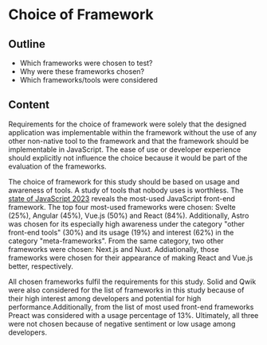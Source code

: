 # Choice of Framework

## Outline

- Which frameworks were chosen to test?
- Why were these frameworks chosen?
- Which frameworks/tools were considered

## Content

Requirements for the choice of framework were solely that the designed application was implementable within the framework without the use of any other non-native tool to the framework and that the framework should be implementable in JavaScript. The ease of use or developer experience should explicitly not influence the choice because it would be part of the evaluation of the frameworks.

The choice of framework for this study should be based on usage and awareness of tools. A study of tools that nobody uses is worthless. The [state of JavaScript 2023](https://2023.stateofjs.com/en-US/libraries/front-end-frameworks/) reveals the most-used JavaScript front-end framework. The top four most-used frameworks were chosen: Svelte (25%), Angular (45%), Vue.js (50%) and React (84%). Additionally, Astro was chosen for its especially high awareness under the category "other front-end tools" (30%) and its usage (19%) and interest (62%) in the category "meta-frameworks". From the same category, two other frameworks were chosen: Next.js and Nuxt. Addiationally, those frameworks were chosen for their appearance of making React and Vue.js better, respectively.

All chosen frameworks fulfil the requirements for this study. Solid and Qwik were also considered for the list of frameworks in this study because of their high interest among developers and potential for high performance.Additionally, from the list of most used front-end frameworks Preact was considered with a usage percentage of 13%. Ultimately, all three were not chosen because of negative sentiment or low usage among developers.